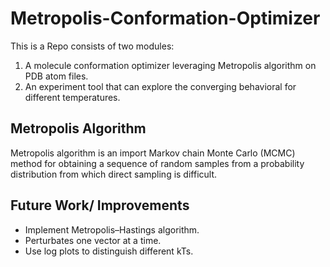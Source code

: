 # Metropolis-Conformation-Optimizer
This is a Repo consists of two modules:

1. A molecule conformation optimizer leveraging Metropolis algorithm on PDB atom files.
2. An experiment tool that can explore the converging behavioral for different temperatures.

## Metropolis Algorithm
Metropolis algorithm is an import Markov chain Monte Carlo (MCMC) method for obtaining a sequence of random samples from a probability distribution from which direct sampling is difficult.







## Future Work/ Improvements
- Implement Metropolis–Hastings algorithm.
- Perturbates one vector at a time.
- Use log plots to distinguish different kTs.
